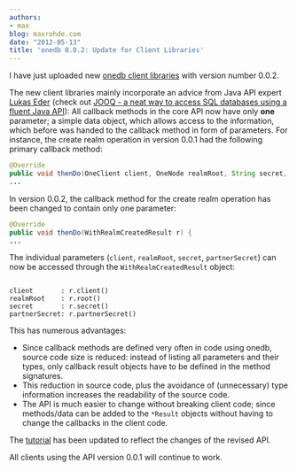 ```yaml
---
authors:
- max
blog: maxrohde.com
date: "2012-05-13"
title: 'onedb 0.0.2: Update for Client Libraries'
---
```


I have just uploaded new [onedb client libraries](http://cms.onedb.de/downloads 'onedb client libraries') with version number 0.0.2.

The new client libraries mainly incorporate an advice from Java API expert [Lukas Eder](http://blog.jooq.org/ 'Java, SQL, and jOOQ / jOOX') (check out [JOOQ - a neat way to access SQL databases using a fluent Java API](http://www.jooq.org/ 'Java SQL')): All callback methods in the core API now have only **one** parameter; a simple data object, which allows access to the information, which before was handed to the callback method in form of parameters. For instance, the create realm operation in version 0.0.1 had the following primary callback method:

```java
@Override
public void thenDo(OneClient client, OneNode realmRoot, String secret, String partnerSecret) {
...
```

In version 0.0.2, the callback method for the create realm operation has been changed to contain only one parameter:

```java
@Override
public void thenDo(WithRealmCreatedResult r) {
...
```

The individual parameters (`client`, `realmRoot`, `secret`, `partnerSecret`) can now be accessed through the `WithRealmCreatedResult` object:

```text

client       : r.client()
realmRoot    : r.root()
secret       : r.secret()
partnerSecret: r.partnerSecret()
```

This has numerous advantages:

- Since callback methods are defined very often in code using onedb, source code size is reduced: instead of listing all parameters and their types, only callback result objects have to be defined in the method signatures.
- This reduction in source code, plus the avoidance of (unnecessary) type information increases the readability of the source code.
- The API is much easier to change without breaking client code; since methods/data can be added to the `*Result` objects without having to change the callbacks in the client code.

The [tutorial](http://maxrohde.com/2012/05/06/onedb-tutorial/ 'onedb Tutorial') has been updated to reflect the changes of the revised API.

All clients using the API version 0.0.1 will continue to work.
